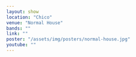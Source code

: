 ```yaml
---
layout: show
location: "Chico"
venue: "Normal House"
bands: ""
link: ""
poster: "/assets/img/posters/normal-house.jpg"
youtube: ""
---
```



